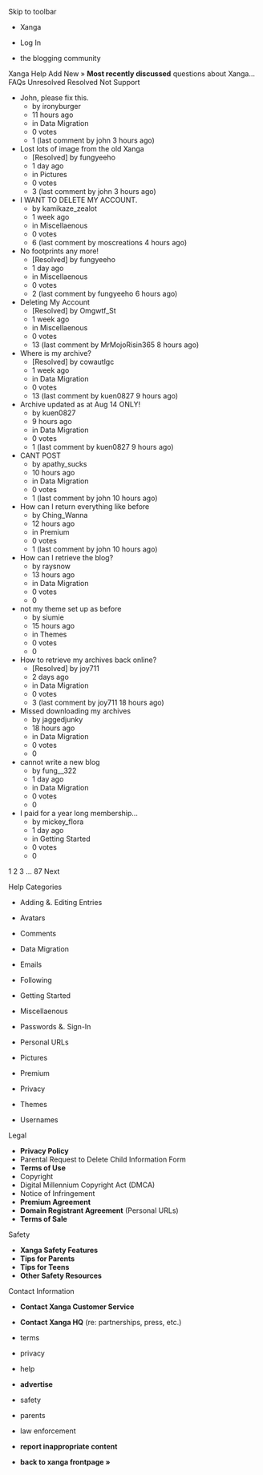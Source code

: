 Skip to toolbar

*   Xanga

*   Log In

*   the blogging community

Xanga Help Add New » **Most recently discussed** questions about Xanga… FAQs Unresolved Resolved Not Support

*   John, please fix this.
    *   by ironyburger
    *   11 hours ago
    *   in Data Migration
    *   0 votes
    *   1 (last comment by john 3 hours ago)
*   Lost lots of image from the old Xanga
    *   \[Resolved\] by fungyeeho
    *   1 day ago
    *   in Pictures
    *   0 votes
    *   3 (last comment by john 3 hours ago)
*   I WANT TO DELETE MY ACCOUNT.
    *   by kamikaze\_zealot
    *   1 week ago
    *   in Miscellaenous
    *   0 votes
    *   6 (last comment by moscreations 4 hours ago)
*   No footprints any more!
    *   \[Resolved\] by fungyeeho
    *   1 day ago
    *   in Miscellaenous
    *   0 votes
    *   2 (last comment by fungyeeho 6 hours ago)
*   Deleting My Account
    *   \[Resolved\] by Omgwtf\_St
    *   1 week ago
    *   in Miscellaenous
    *   0 votes
    *   13 (last comment by MrMojoRisin365 8 hours ago)
*   Where is my archive?
    *   \[Resolved\] by cowautlgc
    *   1 week ago
    *   in Data Migration
    *   0 votes
    *   13 (last comment by kuen0827 9 hours ago)
*   Archive updated as at Aug 14 ONLY!
    *   by kuen0827
    *   9 hours ago
    *   in Data Migration
    *   0 votes
    *   1 (last comment by kuen0827 9 hours ago)
*   CANT POST
    *   by apathy\_sucks
    *   10 hours ago
    *   in Data Migration
    *   0 votes
    *   1 (last comment by john 10 hours ago)
*   How can I return everything like before
    *   by Ching\_Wanna
    *   12 hours ago
    *   in Premium
    *   0 votes
    *   1 (last comment by john 10 hours ago)
*   How can I retrieve the blog?
    *   by raysnow
    *   13 hours ago
    *   in Data Migration
    *   0 votes
    *   0
*   not my theme set up as before
    *   by siumie
    *   15 hours ago
    *   in Themes
    *   0 votes
    *   0
*   How to retrieve my archives back online?
    *   \[Resolved\] by joy711
    *   2 days ago
    *   in Data Migration
    *   0 votes
    *   3 (last comment by joy711 18 hours ago)
*   Missed downloading my archives
    *   by jaggedjunky
    *   18 hours ago
    *   in Data Migration
    *   0 votes
    *   0
*   cannot write a new blog
    *   by fung\_\_322
    *   1 day ago
    *   in Data Migration
    *   0 votes
    *   0
*   I paid for a year long membership...
    *   by mickey\_flora
    *   1 day ago
    *   in Getting Started
    *   0 votes
    *   0

1 2 3 ... 87 Next

Help Categories

*   Adding &. Editing Entries
*   Avatars
*   Comments
*   Data Migration
*   Emails
*   Following
*   Getting Started
*   Miscellaenous

*   Passwords &. Sign-In
*   Personal URLs
*   Pictures
*   Premium
*   Privacy
*   Themes
*   Usernames

Legal

*   **Privacy Policy**
*   Parental Request to Delete Child Information Form
*   **Terms of Use**
*   Copyright
*   Digital Millennium Copyright Act (DMCA)
*   Notice of Infringement
*   **Premium Agreement**
*   **Domain Registrant Agreement** (Personal URLs)
*   **Terms of Sale**

Safety

*   **Xanga Safety Features**
*   **Tips for Parents**
*   **Tips for Teens**
*   **Other Safety Resources**

Contact Information

*   **Contact Xanga Customer Service**
*   **Contact Xanga HQ** (re: partnerships, press, etc.)

*   terms
*   privacy
*   help
*   **advertise**

*   safety
*   parents
*   law enforcement
*   **report inappropriate content**

*   **back to xanga frontpage »**